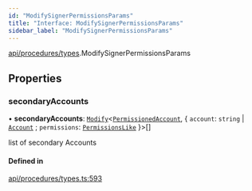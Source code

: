 ```yaml
---
id: "ModifySignerPermissionsParams"
title: "Interface: ModifySignerPermissionsParams"
sidebar_label: "ModifySignerPermissionsParams"
---
```


[api/procedures/types](../../../../../modules/API/Procedures/Types/Types.md).ModifySignerPermissionsParams

## Properties

### secondaryAccounts

• **secondaryAccounts**: [`Modify`](../../../../../modules/Types/Utils/Utils.md#modify)\<[`PermissionedAccount`](../../../Entities/Types/PermissionedAccount/PermissionedAccount.md), \{ `account`: `string` \| [`Account`](../../../../../classes/API/Entities/Account/Account.md) ; `permissions`: [`PermissionsLike`](../../../../../modules/API/Entities/Types/Types.md#permissionslike)  }\>[]

list of secondary Accounts

#### Defined in

[api/procedures/types.ts:593](https://github.com/PolymeshAssociation/polymesh-sdk/blob/c53723bab/src/api/procedures/types.ts#L593)
